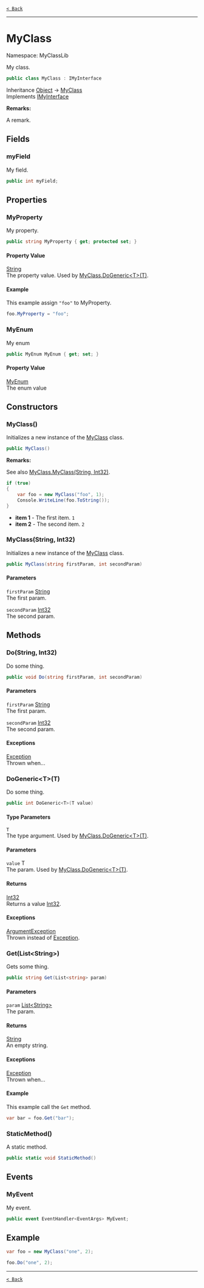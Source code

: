 [`< Back`](./)

---

# MyClass

Namespace: MyClassLib

My class.

```csharp
public class MyClass : IMyInterface
```

Inheritance [Object](https://docs.microsoft.com/en-us/dotnet/api/system.object) → [MyClass](./myclasslib.myclass)<br>
Implements [IMyInterface](./myclasslib.imyinterface)

**Remarks:**

A remark.

## Fields

### **myField**

My field.

```csharp
public int myField;
```

## Properties

### **MyProperty**

My property.

```csharp
public string MyProperty { get; protected set; }
```

#### Property Value

[String](https://docs.microsoft.com/en-us/dotnet/api/system.string)<br>
The property value. Used by [MyClass.DoGeneric&lt;T&gt;(T)](./myclasslib.myclass#dogenerictt).

#### Example

This example assign `"foo"` to MyProperty.

```csharp
foo.MyProperty = "foo";
```

### **MyEnum**

My enum

```csharp
public MyEnum MyEnum { get; set; }
```

#### Property Value

[MyEnum](./myclasslib.myenum)<br>
The enum value

## Constructors

### **MyClass()**

Initializes a new instance of the [MyClass](./myclasslib.myclass) class.

```csharp
public MyClass()
```

**Remarks:**

See also [MyClass.MyClass(String, Int32)](./myclasslib.myclass#myclassstring-int32).

```csharp
if (true)
{
    var foo = new MyClass("foo", 1);
    Console.WriteLine(foo.ToString());
}
```

- **item 1** - The first item. `1`
- **item 2** - The second item. `2`

### **MyClass(String, Int32)**

Initializes a new instance of the [MyClass](./myclasslib.myclass) class.

```csharp
public MyClass(string firstParam, int secondParam)
```

#### Parameters

`firstParam` [String](https://docs.microsoft.com/en-us/dotnet/api/system.string)<br>
The first param.

`secondParam` [Int32](https://docs.microsoft.com/en-us/dotnet/api/system.int32)<br>
The second param.

## Methods

### **Do(String, Int32)**

Do some thing.

```csharp
public void Do(string firstParam, int secondParam)
```

#### Parameters

`firstParam` [String](https://docs.microsoft.com/en-us/dotnet/api/system.string)<br>
The first param.

`secondParam` [Int32](https://docs.microsoft.com/en-us/dotnet/api/system.int32)<br>
The second param.

#### Exceptions

[Exception](https://docs.microsoft.com/en-us/dotnet/api/system.exception)<br>
Thrown when...

### **DoGeneric&lt;T&gt;(T)**

Do some thing.

```csharp
public int DoGeneric<T>(T value)
```

#### Type Parameters

`T`<br>
The type argument. Used by [MyClass.DoGeneric&lt;T&gt;(T)](./myclasslib.myclass#dogenerictt).

#### Parameters

`value` T<br>
The param. Used by [MyClass.DoGeneric&lt;T&gt;(T)](./myclasslib.myclass#dogenerictt).

#### Returns

[Int32](https://docs.microsoft.com/en-us/dotnet/api/system.int32)<br>
Returns a value [Int32](https://docs.microsoft.com/en-us/dotnet/api/system.int32).

#### Exceptions

[ArgumentException](https://docs.microsoft.com/en-us/dotnet/api/system.argumentexception)<br>
Thrown instead of [Exception](https://docs.microsoft.com/en-us/dotnet/api/system.exception).

### **Get(List&lt;String&gt;)**

Gets some thing.

```csharp
public string Get(List<string> param)
```

#### Parameters

`param` [List&lt;String&gt;](https://docs.microsoft.com/en-us/dotnet/api/system.collections.generic.list-1)<br>
The param.

#### Returns

[String](https://docs.microsoft.com/en-us/dotnet/api/system.string)<br>
An empty string.

#### Exceptions

[Exception](https://docs.microsoft.com/en-us/dotnet/api/system.exception)<br>
Thrown when...

#### Example

This example call the `Get` method.

```csharp
var bar = foo.Get("bar");
```

### **StaticMethod()**

A static method.

```csharp
public static void StaticMethod()
```

## Events

### **MyEvent**

My event.

```csharp
public event EventHandler<EventArgs> MyEvent;
```

## Example

```csharp
var foo = new MyClass("one", 2);

foo.Do("one", 2);
```

---

[`< Back`](./)
